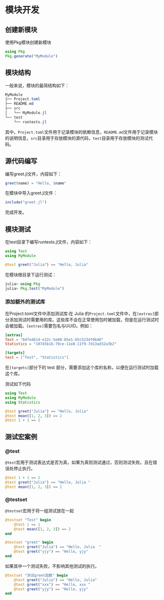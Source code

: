 # 模块开发

## 创建新模块

使用Pkg模块创建新模块

```julia
using Pkg
Pkg.generate("MyModule")
```

## 模块结构

一般来说，模块的最简结构如下：

```powershell
MyModule
├── Project.toml
├── README.md
├── src
│   └── MyModule.jl
└── test
    └── runtests.jl
```

其中，`Project.toml`文件用于记录模块的依赖信息，`README.md`文件用于记录模块的说明信息，`src`目录用于存放模块的源代码，`test`目录用于存放模块的测试代码。

## 源代码编写

编写greet.jl文件，内容如下：

```julia
greet(name) = "Hello, $name"
```

在模块中导入greet.jl文件：

```julia
include("greet.jl")
```

完成开发。

## 模块测试

在test目录下编写runtests.jl文件，内容如下：

```julia
using Test
using MyModule

@test greet("Julia") == "Hello, Julia"
```

在模块根目录下运行测试：

```julia
julia> using Pkg
julia> Pkg.test("MyModule")
```

### 添加额外的测试库

在Project.toml文件中添加测试库:在 Julia 的`Project.toml`文件中，在`[extras]`部分添加测试时需要用的库。这些库不会在正常使用包时被加载，但是在运行测试时会被加载。`[extras]`需要包名与UUID。例如：

```toml
[extras]
Test = "8dfed614-e22c-5e08-85e1-65c5234f0b40"
Statistics = "10745b16-79ce-11e8-11f9-7d13ad32a3b2"

[targets]
test = ["Test", "Statistics"]
```

在`[targets]`部分下的 test 部分，需要添加这个库的名称，以便在运行测试时加载这个库。

测试如下代码

```julia
using Test
using MyModule
using Statistics

@test greet("Julia") == "Hello, Julia"
@test mean([1, 2, 3]) == 2
@test 1 + 1 == 2
```

## 测试宏案例

### @test

`@test`宏用于测试表达式是否为真，如果为真则测试通过，否则测试失败。且在错误处停止执行。

```julia
@test 1 + 1 == 2
@test greet("Julia") == "Hello, Julia "
@test mean([1, 2, 3]) == 2
```

### @testset

`@testset`宏用于将一组测试放在一起

```julia
@testset "Test" begin
    @test 1 == 1
    @test mean([1, 2, 3]) == 2
end

@testset "greet" begin
    @test greet("Julia") == "Hello, Julia  "
    @test greet("yjy") == "Hello, yjy"
end
```

如果其中一个测试失败，不影响其他测试的执行。

```julia
@testset "测试greet函数" begin
    @test greet("Julia") == "Hello, Julia"
    @test greet("xxx") == "Hello, xxx "
    @test greet("yjy") == "Hello, yjy"
end
```
